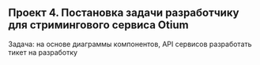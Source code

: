 ## Проект 4. Постановка задачи разработчику для стримингового сервиса Otium
Задача: на основе диаграммы компонентов, API сервисов разработать тикет на разработку